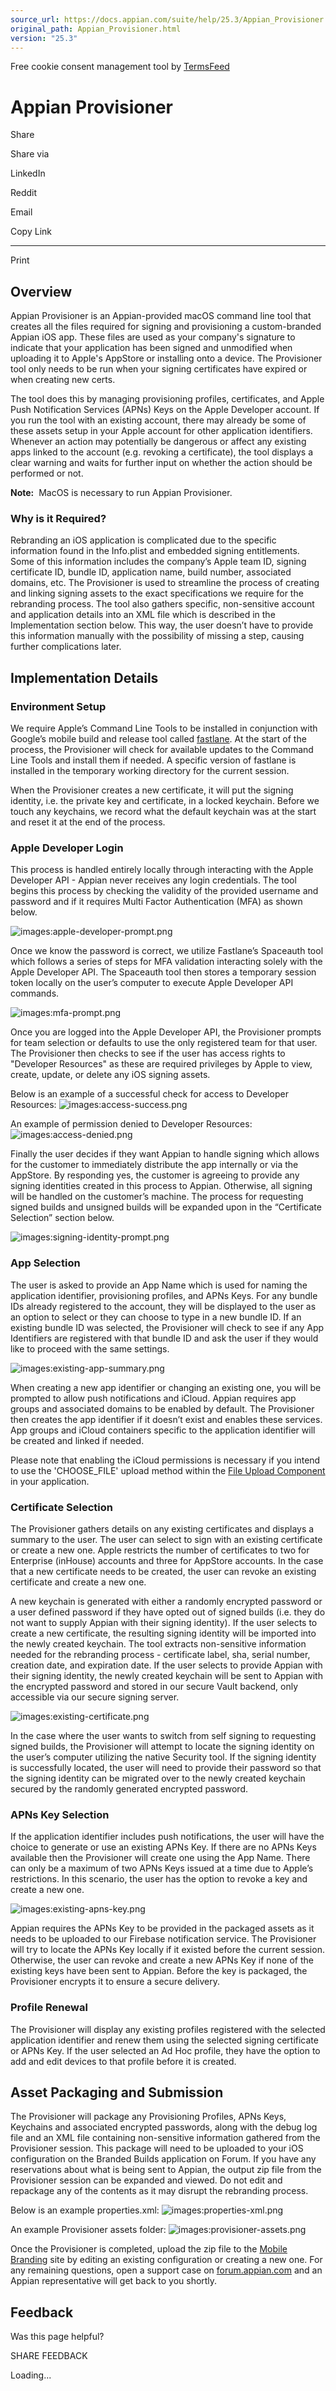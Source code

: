 ```yaml
---
source_url: https://docs.appian.com/suite/help/25.3/Appian_Provisioner.html
original_path: Appian_Provisioner.html
version: "25.3"
---
```


Free cookie consent management tool by [TermsFeed](https://www.termsfeed.com/)

# Appian Provisioner

Share

Share via

LinkedIn

Reddit

Email

Copy Link

* * *

Print

## Overview

Appian Provisioner is an Appian-provided macOS command line tool that creates all the files required for signing and provisioning a custom-branded Appian iOS app. These files are used as your company's signature to indicate that your application has been signed and unmodified when uploading it to Apple's AppStore or installing onto a device. The Provisioner tool only needs to be run when your signing certificates have expired or when creating new certs.

The tool does this by managing provisioning profiles, certificates, and Apple Push Notification Services (APNs) Keys on the Apple Developer account. If you run the tool with an existing account, there may already be some of these assets setup in your Apple account for other application identifiers. Whenever an action may potentially be dangerous or affect any existing apps linked to the account (e.g. revoking a certificate), the tool displays a clear warning and waits for further input on whether the action should be performed or not.

**Note:**  MacOS is necessary to run Appian Provisioner.

### Why is it Required?

Rebranding an iOS application is complicated due to the specific information found in the Info.plist and embedded signing entitlements. Some of this information includes the company’s Apple team ID, signing certificate ID, bundle ID, application name, build number, associated domains, etc. The Provisioner is used to streamline the process of creating and linking signing assets to the exact specifications we require for the rebranding process. The tool also gathers specific, non-sensitive account and application details into an XML file which is described in the Implementation section below. This way, the user doesn’t have to provide this information manually with the possibility of missing a step, causing further complications later.

## Implementation Details

### Environment Setup

We require Apple’s Command Line Tools to be installed in conjunction with Google’s mobile build and release tool called [fastlane](https://fastlane.tools/). At the start of the process, the Provisioner will check for available updates to the Command Line Tools and install them if needed. A specific version of fastlane is installed in the temporary working directory for the current session.

When the Provisioner creates a new certificate, it will put the signing identity, i.e. the private key and certificate, in a locked keychain. Before we touch any keychains, we record what the default keychain was at the start and reset it at the end of the process.

### Apple Developer Login

This process is handled entirely locally through interacting with the Apple Developer API - Appian never receives any login credentials. The tool begins this process by checking the validity of the provided username and password and if it requires Multi Factor Authentication (MFA) as shown below.

![images:apple-developer-prompt.png](images/appian_provisioner/apple-developer-prompt.png)

Once we know the password is correct, we utilize Fastlane’s Spaceauth tool which follows a series of steps for MFA validation interacting solely with the Apple Developer API. The Spaceauth tool then stores a temporary session token locally on the user’s computer to execute Apple Developer API commands.

![images:mfa-prompt.png](images/appian_provisioner/mfa-prompt.png)

Once you are logged into the Apple Developer API, the Provisioner prompts for team selection or defaults to use the only registered team for that user. The Provisioner then checks to see if the user has access rights to "Developer Resources" as these are required privileges by Apple to view, create, update, or delete any iOS signing assets.

Below is an example of a successful check for access to Developer Resources: ![images:access-success.png](images/appian_provisioner/access-success.png)

An example of permission denied to Developer Resources: ![images:access-denied.png](images/appian_provisioner/access-denied.png)

Finally the user decides if they want Appian to handle signing which allows for the customer to immediately distribute the app internally or via the AppStore. By responding yes, the customer is agreeing to provide any signing identities created in this process to Appian. Otherwise, all signing will be handled on the customer’s machine. The process for requesting signed builds and unsigned builds will be expanded upon in the “Certificate Selection” section below.

![images:signing-identity-prompt.png](images/appian_provisioner/signing-identity-prompt.png)

### App Selection

The user is asked to provide an App Name which is used for naming the application identifier, provisioning profiles, and APNs Keys. For any bundle IDs already registered to the account, they will be displayed to the user as an option to select or they can choose to type in a new bundle ID. If an existing bundle ID was selected, the Provisioner will check to see if any App Identifiers are registered with that bundle ID and ask the user if they would like to proceed with the same settings.

![images:existing-app-summary.png](images/appian_provisioner/existing-app-summary.png)

When creating a new app identifier or changing an existing one, you will be prompted to allow push notifications and iCloud. Appian requires app groups and associated domains to be enabled by default. The Provisioner then creates the app identifier if it doesn’t exist and enables these services. App groups and iCloud containers specific to the application identifier will be created and linked if needed.

Please note that enabling the iCloud permissions is necessary if you intend to use the 'CHOOSE\_FILE' upload method within the [File Upload Component](File_Upload_Component.html) in your application.

### Certificate Selection

The Provisioner gathers details on any existing certificates and displays a summary to the user. The user can select to sign with an existing certificate or create a new one. Apple restricts the number of certificates to two for Enterprise (inHouse) accounts and three for AppStore accounts. In the case that a new certificate needs to be created, the user can revoke an existing certificate and create a new one.

A new keychain is generated with either a randomly encrypted password or a user defined password if they have opted out of signed builds (i.e. they do not want to supply Appian with their signing identity). If the user selects to create a new certificate, the resulting signing identity will be imported into the newly created keychain. The tool extracts non-sensitive information needed for the rebranding process - certificate label, sha, serial number, creation date, and expiration date. If the user selects to provide Appian with their signing identity, the newly created keychain will be sent to Appian with the encrypted password and stored in our secure Vault backend, only accessible via our secure signing server.

![images:existing-certificate.png](images/appian_provisioner/existing-certificate.png)

In the case where the user wants to switch from self signing to requesting signed builds, the Provisioner will attempt to locate the signing identity on the user’s computer utilizing the native Security tool. If the signing identity is successfully located, the user will need to provide their password so that the signing identity can be migrated over to the newly created keychain secured by the randomly generated encrypted password.

### APNs Key Selection

If the application identifier includes push notifications, the user will have the choice to generate or use an existing APNs Key. If there are no APNs Keys available then the Provisioner will create one using the App Name. There can only be a maximum of two APNs Keys issued at a time due to Apple’s restrictions. In this scenario, the user has the option to revoke a key and create a new one.

![images:existing-apns-key.png](images/appian_provisioner/existing-apns-key.png)

Appian requires the APNs Key to be provided in the packaged assets as it needs to be uploaded to our Firebase notification service. The Provisioner will try to locate the APNs Key locally if it existed before the current session. Otherwise, the user can revoke and create a new APNs Key if none of the existing keys have been sent to Appian. Before the key is packaged, the Provisioner encrypts it to ensure a secure delivery.

### Profile Renewal

The Provisioner will display any existing profiles registered with the selected application identifier and renew them using the selected signing certificate or APNs Key. If the user selected an Ad Hoc profile, they have the option to add and edit devices to that profile before it is created.

## Asset Packaging and Submission

The Provisioner will package any Provisioning Profiles, APNs Keys, Keychains and associated encrypted passwords, along with the debug log file and an XML file containing non-sensitive information gathered from the Provisioner session. This package will need to be uploaded to your iOS configuration on the Branded Builds application on Forum. If you have any reservations about what is being sent to Appian, the output zip file from the Provisioner session can be expanded and viewed. Do not edit and repackage any of the contents as it may disrupt the rebranding process.

Below is an example properties.xml: ![images:properties-xml.png](images/appian_provisioner/properties-xml.png)

An example Provisioner assets folder: ![images:provisioner-assets.png](images/appian_provisioner/provisioner-assets.png)

Once the Provisioner is completed, upload the zip file to the [Mobile Branding](https://forum.appian.com/suite/sites/mobile-branding) site by editing an existing configuration or creating a new one. For any remaining questions, open a support case on [forum.appian.com](https://forum.appian.com/suite/tempo/actions) and an Appian representative will get back to you shortly.

## Feedback

Was this page helpful?

SHARE FEEDBACK

Loading...